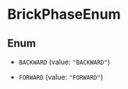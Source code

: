 

# BrickPhaseEnum

## Enum


* `BACKWARD` (value: `"BACKWARD"`)

* `FORWARD` (value: `"FORWARD"`)



